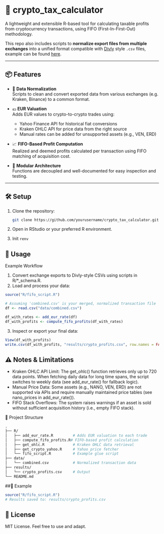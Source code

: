# 🧾 crypto_tax_calculator

A lightweight and extensible R-based tool for calculating taxable profits from cryptocurrency transactions, using FIFO (First-In-First-Out) methodology. 

This repo also includes scripts to **normalize export files from multiple exchanges** into a unified format compatible with [Divly](https://divly.com/) style `.csv` files, example can be found [here](https://docs.google.com/spreadsheets/d/1jGvqnK8OxwcjwpobwkP1k4jj8Sk9OHTEO5WgKIBKbTU/).

---

## 📦 Features

- 🔄 **Data Normalization**  
  Scripts to clean and convert exported data from various exchanges (e.g. Kraken, Binance) to a common format.

- 💶 **EUR Valuation**  
  Adds EUR values to crypto-to-crypto trades using:
  - Yahoo Finance API for historical fiat conversions
  - Kraken OHLC API for price data from the right source
  - Manual rates can be added for unsupported assets (e.g., VEN, ERD)

- 📈 **FIFO-Based Profit Computation**  
  Realized and deemed profits calculated per transaction using FIFO matching of acquisition cost.

- 📂 **Modular Architecture**  
  Functions are decoupled and well-documented for easy inspection and testing.

---

## 🛠️ Setup

1. Clone the repository:
   ```bash
   git clone https://github.com/yourusername/crypto_tax_calculator.git
   ```

2. Open in RStudio or your preferred R environment.
3. Init `renv`

## 🚀 Usage
Example Workflow
1. Convert exchange exports to Divly-style CSVs using scripts in R/*_schema.R.
2. Load and process your data:
```r
source("R/fifo_script.R")

# Assuming 'combined.csv' is your merged, normalized transaction file
df <- read.csv("data/combined.csv")

df_with_rates <- add_eur_rate(df)
df_with_profits <- compute_fifo_profits(df_with_rates)
```
3. Inspect or export your final data:
```r
View(df_with_profits)
write.csv(df_with_profits, "results/crypto_profits.csv", row.names = FALSE)
```
## ⚠️ Notes & Limitations
- Kraken OHLC API Limit: The get_ohlc() function retrieves only up to 720 data points. When fetching daily data for long time spans, the script switches to weekly data (see add_eur_rate() for fallback logic).
- Manual Price Data: Some assets (e.g., NANO, VEN, ERD) are not supported via APIs and require manually maintained price tables (see nano_prices in add_eur_rate()).
- FIFO Stack Overflows: The system raises warnings if an asset is sold without sufficient acquisition history (i.e., empty FIFO stack).

📁 Project Structure
```graphql
.
├── R/
│   ├── add_eur_rate.R         # Adds EUR valuation to each trade
│   ├── compute_fifo_profits.R# FIFO-based profit calculation
│   ├── get_ohlc.R             # Kraken OHLC data retrieval
│   ├── get_crypto_yahoo.R     # Yahoo price fetcher
│   └── fifo_script.R          # Example glue script
├── data/
│   └── combined.csv           # Normalized transaction data
├── results/
│   └── crypto_profits.csv     # Output
└── README.md
```

##🧪 Example
```r
source("R/fifo_script.R")
# Results saved to: results/crypto_profits.csv
```

## 📄 License
MIT License. Feel free to use and adapt.


